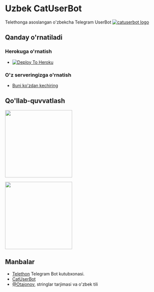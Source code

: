 # Uzbek CatUserBot
Telethonga asoslangan o'zbekcha Telegram UserBot
[![catuserbot logo](https://telegra.ph/file/b7dc845e3a48cde0d7bb1.jpg)](https://dashboard.heroku.com/new?button-url=https%3A%2F%2Fgithub.com%2Fsandy1709%2Fcatuserbot%2Ftree%2Fbugs&template=https%3A%2F%2Fgithub.com%2Fsandy1709%2Fcatuserbot)


## Qanday o'rnatiladi
### Herokuga o'rnatish
  - [![Deploy To Heroku](https://www.herokucdn.com/deploy/button.svg)](https://github.com/cherry-soft/uzcatuserbot-heroku)

### O'z serveringizga o'rnatish
  - [Buni ko'zdan kechiring](https://catuserbot.gitbook.io/catuserbot/tutorial/self-host)
  
## Qo'llab-quvvatlash
   <a href="https://t.me/uzbekuserbot"><img src="https://img.shields.io/badge/Rasmiy%20Kanal%3F-yes-green?&style=flat-square?&logo=telegram" width=220px></a></p>
   <a href="https://t.me/uzbekuserbot_support"><img src="https://img.shields.io/badge/Rasmiy%20Guruh%3F-yes-green?&style=flat-square?&logo=telegram" width=220px></a></p>

## Manbalar
   - [Telethon](https://github.com/LonamiWebs/Telethon/) Telegram Bot kutubxonasi.
   - [CatUserBot](https://github.com/sandy1709/catuserbot)
   - [@Otajonov](https://github.com/Otajonov), stringlar tarjimasi va o'zbek tili
